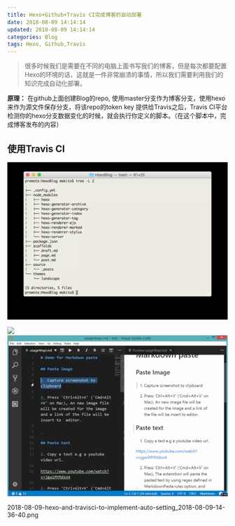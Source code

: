 ```yaml
---
title: Hexo+Github+Travis CI完成博客的自动部署
date: 2018-08-09 14:14:14
updated: 2018-08-09 14:14:14
categories: Blog
tags: Hexo, Github,Travis
---
```

> 很多时候我们是需要在不同的电脑上面书写我们的博客，但是每次都要配置Hexo的环境的话，这就是一件非常崩溃的事情，所以我们需要利用我们的知识完成自动化部署。


**原理：** 在github上面创建Blog的repo, 使用master分支作为博客分支，使用hexo来作为源文件保存分支，将该repo的token key 提供给Travis之后，Travis CI平台检测你的hexo分支数据变化的时候，就会执行你定义的脚本。（在这个脚本中，完成博客发布的内容）

## 使用Travis CI
![](2018-08-09-14-22-10.png)

![](/img/2018-08-09-14-27-35.png)
![](/images/in-post/2018-08-09-14-31-29.png)

<img>2018-08-09-hexo-and-travisci-to-implement-auto-setting_2018-08-09-14-36-40.png</img>